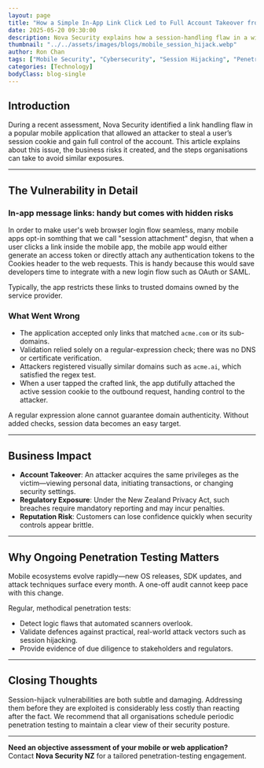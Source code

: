 ```yaml
---
layout: page
title: "How a Simple In-App Link Click Led to Full Account Takeover from New Zealand Nova Security"
date: 2025-05-20 09:30:00
description: Nova Security explains how a session-handling flaw in a widely used mobile app left accounts exposed, and why routine penetration testing remains critical for all organisations.
thumbnail: "../../assets/images/blogs/mobile_session_hijack.webp"
author: Ron Chan
tags: ["Mobile Security", "Cybersecurity", "Session Hijacking", "Penetration Testing"]
categories: [Technology]
bodyClass: blog-single
---
```


## Introduction

During a recent assessment, Nova Security identified a link handling flaw in a popular mobile application that allowed an attacker to steal a user’s session cookie and gain full control of the account. This article explains about this issue, the business risks it created, and the steps organisations can take to avoid similar exposures.

---

## The Vulnerability in Detail

### In-app message links: handy but comes with hidden risks

In order to make user's web browser login flow seamless, many mobile apps opt-in somthing that we call "session attachment" degisn, that when a user clicks a link inside the mobile app, the mobile app would either generate an access token or directly attach any authentication tokens to the Cookies header to the web requests. This is handy because this would save developers time to integrate with a new login flow such as OAuth or SAML. 

Typically, the app restricts these links to trusted domains owned by the service provider.

### What Went Wrong

- The application accepted only links that matched `acme.com` or its sub-domains.
- Validation relied solely on a regular-expression check; there was no DNS or certificate verification.
- Attackers registered visually similar domains such as `acme.ai`, which satisfied the regex test.
- When a user tapped the crafted link, the app dutifully attached the active session cookie to the outbound request, handing control to the attacker.

A regular expression alone cannot guarantee domain authenticity. Without added checks, session data becomes an easy target.

---

## Business Impact

- **Account Takeover**: An attacker acquires the same privileges as the victim—viewing personal data, initiating transactions, or changing security settings.
- **Regulatory Exposure**: Under the New Zealand Privacy Act, such breaches require mandatory reporting and may incur penalties.
- **Reputation Risk**: Customers can lose confidence quickly when security controls appear brittle.

---

## Why Ongoing Penetration Testing Matters

Mobile ecosystems evolve rapidly—new OS releases, SDK updates, and attack techniques surface every month. A one-off audit cannot keep pace with this change.

Regular, methodical penetration tests:

- Detect logic flaws that automated scanners overlook.
- Validate defences against practical, real-world attack vectors such as session hijacking.
- Provide evidence of due diligence to stakeholders and regulators.

---

## Closing Thoughts

Session-hijack vulnerabilities are both subtle and damaging. Addressing them before they are exploited is considerably less costly than reacting after the fact. We recommend that all organisations schedule periodic penetration testing to maintain a clear view of their security posture.

---

**Need an objective assessment of your mobile or web application?**  
Contact **Nova Security NZ** for a tailored penetration-testing engagement.
